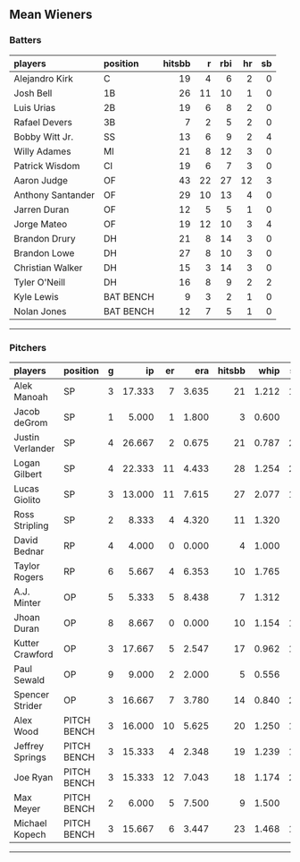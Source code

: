## Mean Wieners

### Batters

 
|players           |position  | hitsbb|  r| rbi| hr| sb| 
|:-----------------|:---------|------:|--:|---:|--:|--:| 
|Alejandro Kirk    |C         |     19|  4|   6|  2|  0| 
|Josh Bell         |1B        |     26| 11|  10|  1|  0| 
|Luis Urias        |2B        |     19|  6|   8|  2|  0| 
|Rafael Devers     |3B        |      7|  2|   5|  2|  0| 
|Bobby Witt Jr.    |SS        |     13|  6|   9|  2|  4| 
|Willy Adames      |MI        |     21|  8|  12|  3|  0| 
|Patrick Wisdom    |CI        |     19|  6|   7|  3|  0| 
|Aaron Judge       |OF        |     43| 22|  27| 12|  3| 
|Anthony Santander |OF        |     29| 10|  13|  4|  0| 
|Jarren Duran      |OF        |     12|  5|   5|  1|  0| 
|Jorge Mateo       |OF        |     19| 12|  10|  3|  4| 
|Brandon Drury     |DH        |     21|  8|  14|  3|  0| 
|Brandon Lowe      |DH        |     27|  8|  10|  3|  0| 
|Christian Walker  |DH        |     15|  3|  14|  3|  0| 
|Tyler O'Neill     |DH        |     16|  8|   9|  2|  2| 
|Kyle Lewis        |BAT BENCH |      9|  3|   2|  1|  0| 
|Nolan Jones       |BAT BENCH |     12|  7|   5|  1|  0| 


* * *

### Pitchers

 
|players          |position    |  g|     ip| er|   era| hitsbb|  whip| so|  w| sv| 
|:----------------|:-----------|--:|------:|--:|-----:|------:|-----:|--:|--:|--:| 
|Alek Manoah      |SP          |  3| 17.333|  7| 3.635|     21| 1.212| 16|  2|  0| 
|Jacob deGrom     |SP          |  1|  5.000|  1| 1.800|      3| 0.600|  6|  0|  0| 
|Justin Verlander |SP          |  4| 26.667|  2| 0.675|     21| 0.787| 29|  4|  0| 
|Logan Gilbert    |SP          |  4| 22.333| 11| 4.433|     28| 1.254| 20|  0|  0| 
|Lucas Giolito    |SP          |  3| 13.000| 11| 7.615|     27| 2.077| 13|  1|  0| 
|Ross Stripling   |SP          |  2|  8.333|  4| 4.320|     11| 1.320|  6|  0|  0| 
|David Bednar     |RP          |  4|  4.000|  0| 0.000|      4| 1.000|  7|  0|  1| 
|Taylor Rogers    |RP          |  6|  5.667|  4| 6.353|     10| 1.765|  7|  1|  3| 
|A.J. Minter      |OP          |  5|  5.333|  5| 8.438|      7| 1.312|  7|  1|  0| 
|Jhoan Duran      |OP          |  8|  8.667|  0| 0.000|     10| 1.154| 13|  0|  1| 
|Kutter Crawford  |OP          |  3| 17.667|  5| 2.547|     17| 0.962| 12|  1|  0| 
|Paul Sewald      |OP          |  9|  9.000|  2| 2.000|      5| 0.556|  7|  0|  1| 
|Spencer Strider  |OP          |  3| 16.667|  7| 3.780|     14| 0.840| 23|  2|  0| 
|Alex Wood        |PITCH BENCH |  3| 16.000| 10| 5.625|     20| 1.250| 15|  1|  0| 
|Jeffrey Springs  |PITCH BENCH |  3| 15.333|  4| 2.348|     19| 1.239| 13|  1|  0| 
|Joe Ryan         |PITCH BENCH |  3| 15.333| 12| 7.043|     18| 1.174| 23|  2|  0| 
|Max Meyer        |PITCH BENCH |  2|  6.000|  5| 7.500|      9| 1.500|  6|  0|  0| 
|Michael Kopech   |PITCH BENCH |  3| 15.667|  6| 3.447|     23| 1.468| 11|  1|  0| 


* * *


